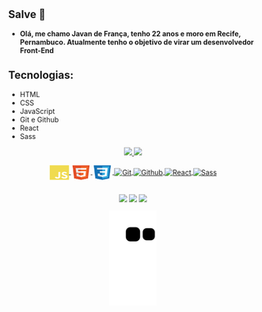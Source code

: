 ## Salve 👊

 - **Olá, me chamo Javan de França, tenho 22 anos e moro em Recife, Pernambuco. Atualmente tenho o objetivo de virar um desenvolvedor Front-End**

## Tecnologias:
 - HTML
 - CSS
 - JavaScript
 - Git e Github
 - React
 - Sass

<div align="center">
  <a href="https://github.com/JavanFA">
  <img height="150em" src="https://github-readme-stats.vercel.app/api?username=JavanFA&show_icons=true&theme=dark&include_all_commits=true&count_private=true"/>
  <img height="150em" src="https://github-readme-stats.vercel.app/api/top-langs/?username=JavanFA&layout=compact&langs_count=7&theme=dark"/>
</div>

<div align=center><br>
  <img align="center" alt="Js" height="30" width="40" src="https://raw.githubusercontent.com/devicons/devicon/master/icons/javascript/javascript-plain.svg">
  <img align="center" alt="HTML" height="30" width="40" src="https://raw.githubusercontent.com/devicons/devicon/master/icons/html5/html5-original.svg">
  <img align="center" alt="CSS" height="30" width="40" src="https://raw.githubusercontent.com/devicons/devicon/master/icons/css3/css3-original.svg">
  <img align="center" alt="Git" height="30" widht="40" src="https://cdn.jsdelivr.net/gh/devicons/devicon/icons/git/git-original.svg">
  <img align="center" alt="Github" height="30" widht="40" src="https://cdn.jsdelivr.net/gh/devicons/devicon/icons/github/github-original.svg">
  <img align="center" alt="React" height="30" widht="40" src="https://cdn.jsdelivr.net/gh/devicons/devicon/icons/react/react-original.svg">
  <img align="center" alt="Sass" height="30" widht="40" src="https://cdn.jsdelivr.net/gh/devicons/devicon/icons/sass/sass-original.svg" />
          
          
 </div>
 
##

<div align=center> 
  <a href="https://instagram.com/javan.franca18" target="_blank" rel="external"><img src="https://img.shields.io/badge/-Instagram-%23E4405F?style=for-the-badge&logo=instagram&logoColor=white" target="_blank"></a>
 <a href = "mailto:javan.franca18@gmail.com"><img src="https://img.shields.io/badge/-Gmail-%23333?style=for-the-badge&logo=gmail&logoColor=white" target="_blank"></a>
 <a href = "https://www.linkedin.com/in/javan-de-fran%C3%A7a-75038b234/"><img src="https://img.shields.io/badge/LinkedIn-0077B5?style=for-the-badge&logo=linkedin&logoColor=white" target="_blank"></a>
 
![Snake animation](https://github.com/JavanFA/JavanFA/blob/output/github-contribution-grid-snake.svg)
 
 </div>
